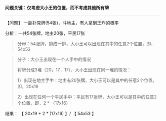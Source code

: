 **问题关键：仅考虑大小王的位置，而不考虑其他所有牌**

---


【问题】 一副扑克牌(54张)，斗地主，有人拿到王炸的概率



分析：一共54张牌，地主20张，平民17张

> 分母：54张牌，排成一排，大小王可以出现在其中的任意2个位置，即，54x53

>  分子：大小王出现在一个人手中的情况
>
> 将牌分成3堆（20，17，17），大小王出现在同一堆的情况：
>
> 1）出现在地主手中：地主有20张牌，大小王可以是其中的任意2个位置，即，20x19
>
> 2）出现在任何一个平民手中：平民有17张牌，大小王可以是其中的任意2个位置，即，2 * （17x16）

结果： 【 20x19 + 2 * (17x16) 】/ 【 54x53 】
